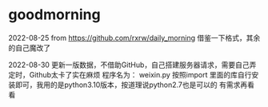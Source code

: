 # goodmorning
2022-08-25
from https://github.com/rxrw/daily_morning
借鉴一下格式，其余的自己魔改了


2022-08-30 更新一版数据，不借助GitHub，自己搭建服务器请求，需要自己弄定时，Github太卡了实在麻烦
程序名为： weixin.py
按照import 里面的库自行安装即可，我用的是python3.10版本，按道理说python2.7也是可以的
有需求再看看
